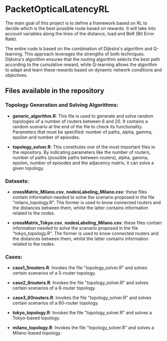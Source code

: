 # PacketOpticalLatencyRL
The main goal of this project is to define a framework based on RL to decide
which is the best possible route based on rewards. It will take into account
variables along the lines of the distance, load and BeR (Bit Error Rate). 

The entire code is based on the combination of Dijkstra's algorithm and Q-learning.
This approach leverages the strengths of both techniques. Dijkstra's algorithm
ensures that the routing algorithm selects the best path according to the cumulative
reward, while Q-learning allows the algorithm to adapt and learn these rewards based
on dynamic network conditions and objectives.

## Files available in the repository
### Topology Generation and Solving Algorithms:
- **generic_algorithm.R**: This file is used to generate and solve random topologies of
a number of routers between 6 and 20. It contains a random scenario at the end
of the file to check its functionality. Parameters that must be specified: 
number of paths, alpha, gamma, epsilon and number of episodes.

- **topology_solver.R**: This constitutes one of the most important files in the repository.
By indicating parameters like the number of routers, number of paths (possible paths
between routers), alpha, gamma, epsilon, number of episodes and the adjacency matrix,
it can solve a given topology.

### Datasets: 
- **crossMatrix_Milano.csv**, **nodesLabeling_Milano.csv**: these files contain information needed to solve the scenario proposed in the file "milano_topology.R". The former is used to know connected routers and the distances between them, whilst the latter contains information related to the nodes.

- **crossMatrix_Tokyo.csv**, **nodesLabeling_Milano.csv**: these files contain information needed to solve the scenario proposed in the file "tokyo_topology.R". The former is used to know connected routers and the distances between them, whilst the latter contains information related to the nodes.

### Cases:
- **case1_5routers.R**: Invokes the file "topology_solver.R" and solves certain scenarios of
a 5-router topology.

- **case2_8routers.R**: Invokes the file "topology_solver.R" and solves certain scenarios of
a 8-router topology.

- **case3_60routers.R**: Invokes the file "topology_solver.R" and solves certain scenarios of
a 60-router topology.

- **tokyo_topology.R**: Invokes the file "topology_solver.R" and solves a Tokyo-based topology.

- **milano_topology.R**: Invokes the file "topology_solver.R" and solves a Milano-based topology.
